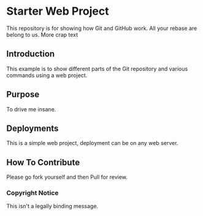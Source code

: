 # Starter Web Project

This repository is for showing how Git and GitHub work. All your rebase are belong to us.
More crap text

## Introduction

This example is to show different parts of the Git repository and various commands using a web project.

## Purpose

To drive me insane.

## Deployments

This is a simple web project, deployment can be on any web server.

## How To Contribute

Please go fork yourself and then Pull for review.

### Copyright Notice

This isn't a legally binding message. 